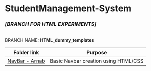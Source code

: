 # StudentManagement-System 
### _[BRANCH FOR HTML EXPERIMENTS]_
\
BRANCH NAME: **HTML_dummy_templates**

Folder link | Purpose
:---: | :---:
[NavBar - Arnab](./Arnab_Nav_Bar) | Basic Navbar creation using HTML/CSS
